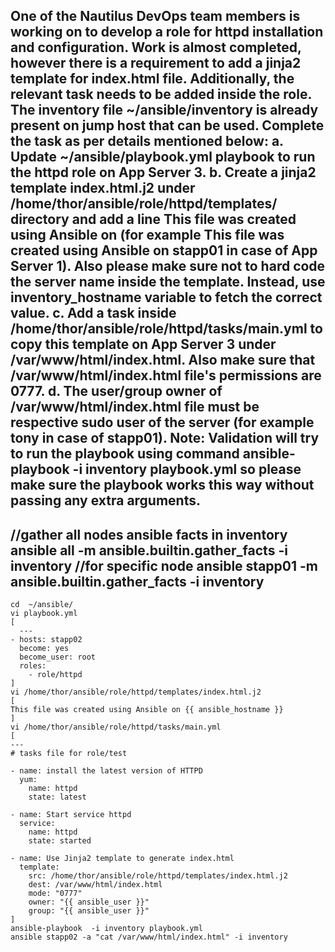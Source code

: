 One of the Nautilus DevOps team members is working on to develop a role for httpd installation and configuration. Work is almost completed, however there is a requirement to add a jinja2 template for index.html file. Additionally, the relevant task needs to be added inside the role. The inventory file ~/ansible/inventory is already present on jump host that can be used. Complete the task as per details mentioned below:
a. Update ~/ansible/playbook.yml playbook to run the httpd role on App Server 3.
b. Create a jinja2 template index.html.j2 under /home/thor/ansible/role/httpd/templates/ directory and add a line This file was created using Ansible on <respective server> (for example This file was created using Ansible on stapp01 in case of App Server 1). Also please make sure not to hard code the server name inside the template. Instead, use inventory_hostname variable to fetch the correct value.
c. Add a task inside /home/thor/ansible/role/httpd/tasks/main.yml to copy this template on App Server 3 under /var/www/html/index.html. Also make sure that /var/www/html/index.html file's permissions are 0777.
d. The user/group owner of /var/www/html/index.html file must be respective sudo user of the server (for example tony in case of stapp01).
Note: Validation will try to run the playbook using command ansible-playbook -i inventory playbook.yml so please make sure the playbook works this way without passing any extra arguments.
--- 
//gather all nodes ansible facts in inventory
ansible all -m ansible.builtin.gather_facts -i inventory
//for specific node
ansible stapp01 -m ansible.builtin.gather_facts -i inventory
---

```
cd  ~/ansible/
vi playbook.yml
[
  ---
- hosts: stapp02
  become: yes
  become_user: root
  roles:
    - role/httpd
]
vi /home/thor/ansible/role/httpd/templates/index.html.j2
[
This file was created using Ansible on {{ ansible_hostname }}  
]
vi /home/thor/ansible/role/httpd/tasks/main.yml 
[
---
# tasks file for role/test

- name: install the latest version of HTTPD
  yum:
    name: httpd
    state: latest

- name: Start service httpd
  service:
    name: httpd
    state: started

- name: Use Jinja2 template to generate index.html
  template:
    src: /home/thor/ansible/role/httpd/templates/index.html.j2
    dest: /var/www/html/index.html
    mode: "0777"
    owner: "{{ ansible_user }}"
    group: "{{ ansible_user }}"  
]
ansible-playbook  -i inventory playbook.yml
ansible stapp02 -a "cat /var/www/html/index.html" -i inventory
```